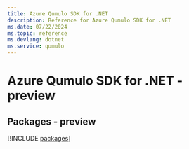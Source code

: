 ```yaml
---
title: Azure Qumulo SDK for .NET
description: Reference for Azure Qumulo SDK for .NET
ms.date: 07/22/2024
ms.topic: reference
ms.devlang: dotnet
ms.service: qumulo
---
```

# Azure Qumulo SDK for .NET - preview
## Packages - preview
[!INCLUDE [packages](qumulo-index.md)]